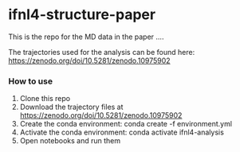 # ifnl4-structure-paper

This is the repo for the MD data in the paper ....

The trajectories used for the analysis can be found here: https://zenodo.org/doi/10.5281/zenodo.10975902

### How to use
1) Clone this repo
2) Download the trajectory files at https://zenodo.org/doi/10.5281/zenodo.10975902
3) Create the conda environment: conda create -f environment.yml
4) Activate the conda environment: conda activate ifnl4-analysis
5) Open notebooks and run them
